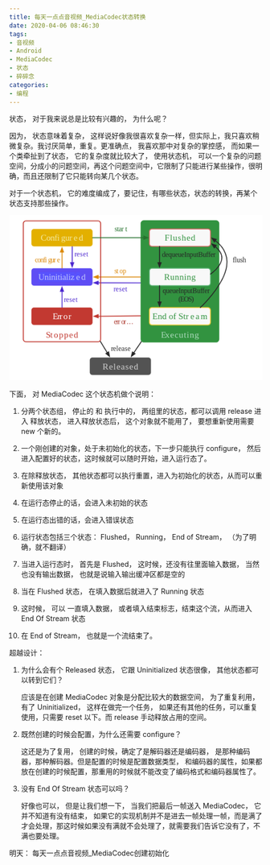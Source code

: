 ```yaml
---
title: 每天一点点音视频_MediaCodec状态转换
date: 2020-04-06 08:46:30
tags:
- 音视频
- Android
- MediaCodec
- 状态
- 碎碎念
categories:
- 编程
---
```


状态， 对于我来说总是比较有兴趣的， 为什么呢？

因为， 状态意味着复杂， 这样说好像我很喜欢复杂一样，但实际上，我只喜欢稍微复杂。我讨厌简单，重复。更准确点， 我喜欢那中对复杂的掌控感， 而如果一个类牵扯到了状态， 它的复杂度就比较大了， 使用状态机， 可以一个复杂的问题空间，分成小的问题空间，再这个问题空间中，它限制了只能进行某些操作，很明确，而且还限制了它只能转向某几个状态。

对于一个状态机， 它的难度编成了，要记住，有哪些状态，状态的转换，再某个状态支持那些操作。

![](2020-04-06-每天一点点音视频-MediaCodec状态转换/2020-04-06-09-29-28.png)

下面， 对 MediaCodec 这个状态机做个说明：

1. 分两个状态组， 停止的 和 执行中的， 两组里的状态，都可以调用 release 进入 释放状态， 进入释放状态后， 这个对象就不能用了， 要想重新使用需要 new 个新的。

2. 一个刚创建的对象，处于未初始化的状态，下一步只能执行 configure， 然后进入配置好的状态，这时候就可以随时开始，进入运行态了。

3. 在除释放状态， 其他状态都可以执行重置，进入为初始化的状态，从而可以重新使用该对象

4. 在运行态停止的话，会进入未初始的状态

5. 在运行态出错的话，会进入错误状态

6. 运行状态包括三个状态： Flushed， Running， End of Stream， （为了明确，就不翻译）

7. 当进入运行态时， 首先是 Flushed， 这时候，还没有往里面输入数据， 当然也没有输出数据， 也就是说输入输出缓冲区都是空的

8. 当在 Flushed 状态， 在填入数据后就进入了 Running 状态

9. 这时候， 可以 一直填入数据， 或者填入结束标志，结束这个流，从而进入 End Of Stream 状态

10. 在 End of Stream， 也就是一个流结束了。


超越设计：

1. 为什么会有个 Released 状态， 它跟 Uninitialized 状态很像， 其他状态都可以转到它们？

    应该是在创建 MediaCodec 对象是分配比较大的数据空间， 为了重复利用， 有了 Uninitialized， 这样在做完一个任务， 如果还有其他的任务，可以重复使用，只需要 reset 以下。而 release 手动释放占用的空间。

2. 既然创建的时候会配置，为什么还需要 configure？

    这还是为了复用， 创建的时候，确定了是解码器还是编码器， 是那种编码器，那种解码器。但是配置的时候是配置数据类型， 和编码器的属性，如果都放在创建的时候配置，那重用的时候就不能改变了编码格式和编码器属性了。

3. 没有 End Of Stream 状态可以吗？

    好像也可以， 但是让我们想一下， 当我们把最后一帧送入 MediaCodec， 它并不知道有没有结束， 如果它的实现机制并不是进去一帧处理一帧，而是满了才会处理，那这时候如果没有满就不会处理了，就需要我们告诉它没有了，不满也要处理。

明天： 每天一点点音视频_MediaCodec创建初始化
